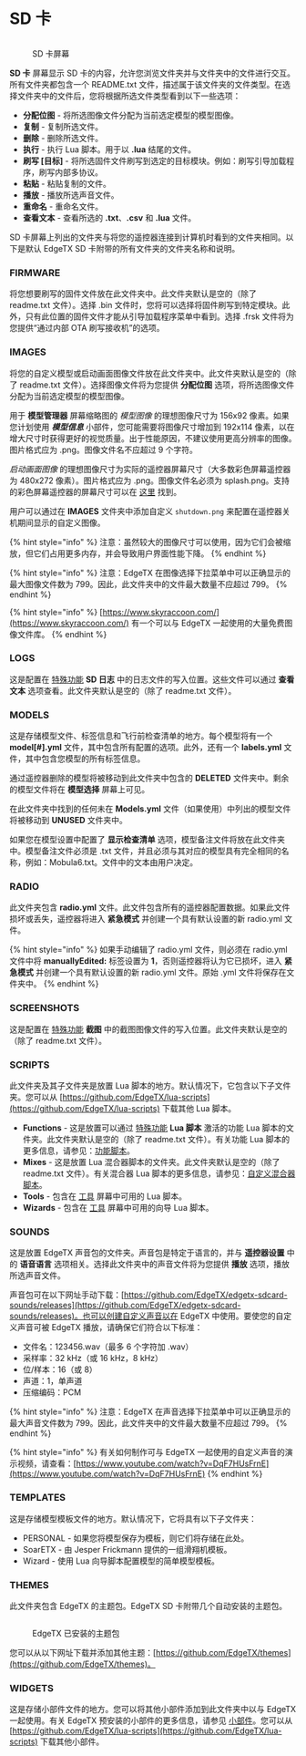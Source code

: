 # SD 卡

<figure><img src="https://edgetx-static.zkl2333.com/sdcard.jpg" alt=""><figcaption><p>SD 卡屏幕</p></figcaption></figure>

**SD 卡** 屏幕显示 SD 卡的内容，允许您浏览文件夹并与文件夹中的文件进行交互。所有文件夹都包含一个 README.txt 文件，描述属于该文件夹的文件类型。在选择文件夹中的文件后，您将根据所选文件类型看到以下一些选项：

* **分配位图** - 将所选图像文件分配为当前选定模型的模型图像。
* **复制** - 复制所选文件。
* **删除** - 删除所选文件。
* **执行** - 执行 Lua 脚本。用于以 **.lua** 结尾的文件。
* **刷写 \[目标]** - 将所选固件文件刷写到选定的目标模块。例如：刷写引导加载程序，刷写内部多协议。
* **粘贴** - 粘贴复制的文件。
* **播放** - 播放所选声音文件。
* **重命名** - 重命名文件。
* **查看文本** - 查看所选的 **.txt**、**.csv** 和 **.lua** 文件。

SD 卡屏幕上列出的文件夹与将您的遥控器连接到计算机时看到的文件夹相同。以下是默认 EdgeTX SD 卡附带的所有文件夹的文件夹名称和说明。

### FIRMWARE

将您想要刷写的固件文件放在此文件夹中。此文件夹默认是空的（除了 readme.txt 文件）。选择 .bin 文件时，您将可以选择将固件刷写到特定模块。此外，只有此位置的固件文件才能从引导加载程序菜单中看到。选择 .frsk 文件将为您提供“通过内部 OTA 刷写接收机”的选项。

### IMAGES

将您的自定义模型或启动画面图像文件放在此文件夹中。此文件夹默认是空的（除了 readme.txt 文件）。选择图像文件将为您提供 **分配位图** 选项，将所选图像文件分配为当前选定模型的模型图像。

用于 **模型管理器** 屏幕缩略图的 _模型图像_ 的理想图像尺寸为 156x92 像素。如果您计划使用 _**模型信息**_ 小部件，您可能需要将图像尺寸增加到 192x114 像素，以在增大尺寸时获得更好的视觉质量。出于性能原因，不建议使用更高分辨率的图像。图片格式应为 .png。图像文件名不应超过 9 个字符。

_启动画面图像_ 的理想图像尺寸为实际的遥控器屏幕尺寸（大多数彩色屏幕遥控器为 480x272 像素）。图片格式应为 .png。图像文件名必须为 splash.png。支持的彩色屏幕遥控器的屏幕尺寸可以在 [这里](https://github.com/EdgeTX/edgetx-sdcard) 找到。

用户可以通过在 **IMAGES** 文件夹中添加自定义 `shutdown.png` 来配置在遥控器关机期间显示的自定义图像。

{% hint style="info" %}
注意：虽然较大的图像尺寸可以使用，因为它们会被缩放，但它们占用更多内存，并会导致用户界面性能下降。
{% endhint %}

{% hint style="info" %}
注意：EdgeTX 在图像选择下拉菜单中可以正确显示的最大图像文件数为 799。因此，此文件夹中的文件最大数量不应超过 799。
{% endhint %}

{% hint style="info" %}
[https://www.skyraccoon.com/](https://www.skyraccoon.com/) 有一个可以与 EdgeTX 一起使用的大量免费图像文件库。
{% endhint %}

### LOGS

这是配置在 [特殊功能](../model-settings/special-functions.md) **SD 日志** 中的日志文件的写入位置。这些文件可以通过 **查看文本** 选项查看。此文件夹默认是空的（除了 readme.txt 文件）。

### MODELS

这是存储模型文件、标签信息和飞行前检查清单的地方。每个模型将有一个 **model\[#].yml** 文件，其中包含所有配置的选项。此外，还有一个 **labels.yml** 文件，其中包含您模型的所有标签信息。

通过遥控器删除的模型将被移动到此文件夹中包含的 **DELETED** 文件夹中。剩余的模型文件将在 **模型选择** 屏幕上可见。

在此文件夹中找到的任何未在 **Models.yml** 文件（如果使用）中列出的模型文件将被移动到 **UNUSED** 文件夹中。

如果您在模型设置中配置了 **显示检查清单** 选项，模型备注文件将放在此文件夹中。模型备注文件必须是 .txt 文件，并且必须与其对应的模型具有完全相同的名称，例如：Mobula6.txt。文件中的文本由用户决定。

### RADIO

此文件夹包含 **radio.yml** 文件。此文件包含所有的遥控器配置数据。如果此文件损坏或丢失，遥控器将进入 **紧急模式** 并创建一个具有默认设置的新 radio.yml 文件。

{% hint style="info" %}
如果手动编辑了 radio.yml 文件，则必须在 radio.yml 文件中将 **manuallyEdited:** 标签设置为 **1**，否则遥控器将认为它已损坏，进入 **紧急模式** 并创建一个具有默认设置的新 radio.yml 文件。原始 .yml 文件将保存在文件夹中。
{% endhint %}

### SCREENSHOTS

这是配置在 [特殊功能](../model-settings/special-functions.md) **截图** 中的截图图像文件的写入位置。此文件夹默认是空的（除了 readme.txt 文件）。

### SCRIPTS

此文件夹及其子文件夹是放置 Lua 脚本的地方。默认情况下，它包含以下子文件夹。您可以从 [https://github.com/EdgeTX/lua-scripts](https://github.com/EdgeTX/lua-scripts) 下载其他 Lua 脚本。

* **Functions** - 这是放置可以通过 [特殊功能](../model-settings/special-functions.md) **Lua 脚本** 激活的功能 Lua 脚本的文件夹。此文件夹默认是空的（除了 readme.txt 文件）。有关功能 Lua 脚本的更多信息，请参见：[功能脚本](https://luadoc.edgetx.org/part\_i\_-\_script\_type\_overview/function\_scripts)。
* **Mixes** - 这是放置 Lua 混合器脚本的文件夹。此文件夹默认是空的（除了 readme.txt 文件）。有关混合器 Lua 脚本的更多信息，请参见：[自定义混合器脚本](https://luadoc.edgetx.org/part\_i\_-\_script\_type\_overview/mix)。
* **Tools** - 包含在 [工具](tools.md) 屏幕中可用的 Lua 脚本。
* **Wizards** - 包含在 [工具](tools.md) 屏幕中可用的向导 Lua 脚本。

### SOUNDS

这是放置 EdgeTX 声音包的文件夹。声音包是特定于语言的，并与 **遥控器设置** 中的 **语音语言** 选项相关。选择此文件夹中的声音文件将为您提供 **播放** 选项，播放所选声音文件。

声音包可在以下网址手动下载：[https://github.com/EdgeTX/edgetx-sdcard-sounds/releases](https://github.com/EdgeTX/edgetx-sdcard-sounds/releases)。也可以创建自定义声音以在 EdgeTX 中使用。要使您的自定义声音可被 EdgeTX 播放，请确保它们符合以下标准：

* 文件名：123456.wav（最多 6 个字符加 .wav）
* 采样率：32 kHz（或 16 kHz，8 kHz）
* 位/样本：16（或 8）
* 声道：1，单声道
* 压缩编码：PCM

{% hint style="info" %}
注意：EdgeTX 在声音选择下拉菜单中可以正确显示的最大声音文件数为 799。因此，此文件夹中的文件最大数量不应超过 799。
{% endhint %}

{% hint style="info" %}
有关如何制作可与 EdgeTX 一起使用的自定义声音的演示视频，请查看：[https://www.youtube.com/watch?v=DqF7HUsFrnE](https://www.youtube.com/watch?v=DqF7HUsFrnE)
{% endhint %}

### TEMPLATES

这是存储模型模板文件的地方。默认情况下，它将具有以下子文件夹：

* PERSONAL - 如果您将模型保存为模板，则它们将存储在此处。
* SoarETX - 由 Jesper Frickmann 提供的一组滑翔机模板。
* Wizard - 使用 Lua 向导脚本配置模型的简单模型模板。

### THEMES

此文件夹包含 EdgeTX 的主题包。EdgeTX SD 卡附带几个自动安装的主题包。

<figure><img src="https://edgetx-static.zkl2333.com/themes4.jpg" alt=""><figcaption><p>EdgeTX 已安装的主题包</p></figcaption></figure>

您可以从以下网址下载并添加其他主题：[https://github.com/EdgeTX/themes](https://github.com/EdgeTX/themes)。

### WIDGETS

这是存储小部件文件的地方。您可以将其他小部件添加到此文件夹中以与 EdgeTX 一起使用。有关 EdgeTX 预安装的小部件的更多信息，请参见 [小部件](../screen-settings/widgets.md)。您可以从 [https://github.com/EdgeTX/lua-scripts](https://github.com/EdgeTX/lua-scripts) 下载其他小部件。
